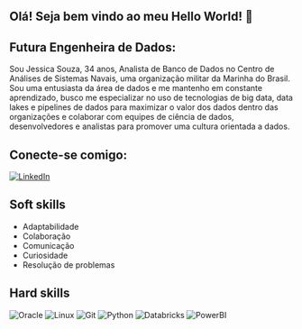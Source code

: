 ## Olá! Seja bem vindo ao meu Hello World! 👋

## Futura Engenheira de Dados:
Sou Jessica Souza, 34 anos, Analista de Banco de Dados no Centro de Análises de Sistemas Navais, uma organização militar da Marinha do Brasil.
Sou uma entusiasta da área de dados e me mantenho em constante aprendizado, busco me especializar no uso de tecnologias de big data, data lakes
e pipelines de dados para maximizar o valor dos dados dentro das organizações e colaborar com equipes de ciência de dados, desenvolvedores e 
analistas para promover uma cultura orientada a dados.

## Conecte-se comigo:
[![LinkedIn](https://img.shields.io/badge/LinkedIn-0077B5?style=for-the-badge&logo=linkedin&logoColor=white)](https://www.linkedin.com/in/jessica-souza-dacp-87970217b/)

## Soft skills
- Adaptabilidade
- Colaboração
- Comunicação
- Curiosidade
- Resolução de problemas

## Hard skills
![Oracle](https://img.shields.io/badge/Oracle-F80000?style=for-the-badge&logo=Oracle&logoColor=white) ![Linux](https://img.shields.io/badge/Linux-FCC624?style=for-the-badge&logo=linux&logoColor=black) ![Git](https://img.shields.io/badge/git-%23F05033.svg?style=for-the-badge&logo=git&logoColor=white) ![Python](https://img.shields.io/badge/Python-000?style=for-the-badge&logo=python) ![Databricks](https://img.shields.io/badge/Databricks-FF3621?style=for-the-badge&logo=Databricks&logoColor=white) ![PowerBI](https://img.shields.io/badge/PowerBI-F2C811?style=for-the-badge&logo=Power%20BI&logoColor=white)

